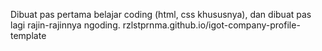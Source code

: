 Dibuat pas pertama belajar coding (html, css khususnya), dan dibuat pas lagi rajin-rajinnya ngoding.
rzlstprnma.github.io/igot-company-profile-template